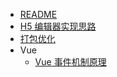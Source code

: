 - [README]()
- [H5 编辑器实现思路](./h5-editor)
- [打包优化](./package-optimization)
- Vue
    - [Vue 事件机制原理](./vue-event)